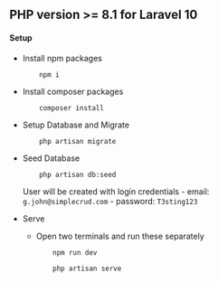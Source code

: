 ## PHP version >= 8.1 for Laravel 10

#### Setup 
* Install npm packages
	```
		npm i
	```
* Install composer packages
	```
		composer install
	```
* Setup Database and Migrate
	```
		php artisan migrate
	```
* Seed Database
	```
		php artisan db:seed
	```
	User will be created with login credentials
		- email: `g.john@simplecrud.com`
		- password: `T3sting123`

* Serve
	- Open two terminals and run these separately
		```
			npm run dev
		```
		```
			php artisan serve
		```


